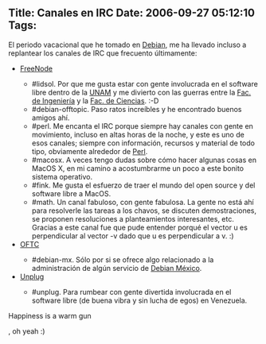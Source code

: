 Title: Canales en IRC
Date: 2006-09-27 05:12:10
Tags: 
---
<p>El periodo vacacional que he tomado en <a target="_blank" href="http://www.debian.org">Debian</a>, me ha llevado incluso a replantear los canales de IRC que frecuento últimamente:
</p>
<ul>
<li><a target="_blank" href="http://www.freenode.net">FreeNode</a></li>
<ul>
<li>#lidsol. Por que me gusta estar con gente involucrada en el software libre dentro de la <a target="_blank" href="http://www.unam.mx">UNAM</a> y me divierto con las guerras entre la <a target="_blank" href="http://www.ingenieria.unam.mx/">Fac. de Ingeniería</a> y la <a target="_blank" href="http://www.fciencias.unam.mx">Fac. de Ciencias</a>. :-D</li>
<li>#debian-offtopic. Paso ratos increíbles y he encontrado buenos amigos ahí.</li>
<li>#perl. Me encanta el IRC porque siempre hay canales con gente en movimiento, incluso en altas horas de la noche, y este es uno de esos canales; siempre con información, recursos y material de todo tipo, obviamente alrededor de <a target="_blank" href="http://www.perl.org">Perl</a>.</li>
<li>#macosx. A veces tengo dudas sobre cómo hacer algunas cosas en MacOS X, en mi camino a acostumbrarme un poco a este bonito sistema operativo.</li>
<li>#fink. Me gusta el esfuerzo de traer el mundo del open source y del software libre a MacOS.</li>
<li>#math. Un canal fabuloso, con gente fabulosa. La gente no está ahí para resolverle las tareas a los chavos, se discuten demostraciones, se proponen resoluciones a planteamientos interesantes, etc. Gracias a este canal fue que pude entender porqué el vector u es perpendicular al vector -v dado que u es perpendicular a v. :)</li>
</ul>
<li><a target="_blank" href="http://www.oftc.net">OFTC</a></li>
<ul>
<li>#debian-mx. Sólo por si se ofrece algo relacionado a la administración de algún servicio de <a target="_blank" href="http://www.debianmexico.org">Debian México</a>.</li>
</ul>
<li><a target="_blank" href="http://www.unplug.org.ve">Unplug</a></li>
<ul>
<li>#unplug. Para rumbear con gente divertida involucrada en el software libre (de buena vibra y sin lucha de egos) en Venezuela.</li>
</ul>
</ul>Happiness is a warm gun<p>, oh yeah :) </p>
